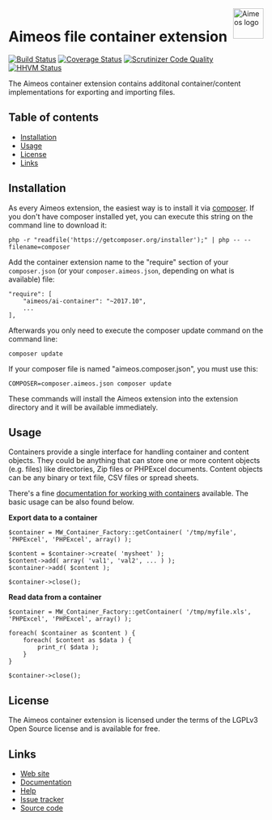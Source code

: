<a href="https://aimeos.org/">
    <img src="https://aimeos.org/fileadmin/template/icons/logo.png" alt="Aimeos logo" title="Aimeos" align="right" height="60" />
</a>

Aimeos file container extension
===============================
[![Build Status](https://travis-ci.org/aimeos/ai-container.svg?branch=master)](https://travis-ci.org/aimeos/ai-container)
[![Coverage Status](https://coveralls.io/repos/aimeos/ai-container/badge.svg?branch=master)](https://coveralls.io/r/aimeos/ai-container?branch=master)
[![Scrutinizer Code Quality](https://scrutinizer-ci.com/g/aimeos/ai-container/badges/quality-score.png?b=master)](https://scrutinizer-ci.com/g/aimeos/ai-container/?branch=master)
[![HHVM Status](http://hhvm.h4cc.de/badge/aimeos/ai-container.svg)](http://hhvm.h4cc.de/package/aimeos/ai-container)

The Aimeos container extension contains additonal container/content implementations for exporting and importing files.

## Table of contents

- [Installation](#installation)
- [Usage](#usage)
- [License](#license)
- [Links](#links)

## Installation

As every Aimeos extension, the easiest way is to install it via [composer](https://getcomposer.org/). If you don't have composer installed yet, you can execute this string on the command line to download it:
```
php -r "readfile('https://getcomposer.org/installer');" | php -- --filename=composer
```

Add the container extension name to the "require" section of your ```composer.json``` (or your ```composer.aimeos.json```, depending on what is available) file:
```
"require": [
    "aimeos/ai-container": "~2017.10",
    ...
],
```

Afterwards you only need to execute the composer update command on the command line:
```
composer update
```

If your composer file is named "aimeos.composer.json", you must use this:
```
COMPOSER=composer.aimeos.json composer update
```

These commands will install the Aimeos extension into the extension directory and it will be available immediately.

## Usage

Containers provide a single interface for handling container and content objects. They could be anything that can store one or more content objects (e.g. files) like directories, Zip files or PHPExcel documents. Content objects can be any binary or text file, CSV files or spread sheets.

There's a fine [documentation for working with containers](http://docs.aimeos.org/Developers/Utility/Create_and_read_files) available. The basic usage can be also found below.

**Export data to a container**
```
$container = MW_Container_Factory::getContainer( '/tmp/myfile', 'PHPExcel', 'PHPExcel', array() );

$content = $container->create( 'mysheet' );
$content->add( array( 'val1', 'val2', ... ) );
$container->add( $content );

$container->close();
```

**Read data from a container**
```
$container = MW_Container_Factory::getContainer( '/tmp/myfile.xls', 'PHPExcel', 'PHPExcel', array() );

foreach( $container as $content ) {
    foreach( $content as $data ) {
        print_r( $data );
    }
}

$container->close();
```

## License

The Aimeos container extension is licensed under the terms of the LGPLv3 Open Source license and is available for free.

## Links

* [Web site](https://aimeos.org/)
* [Documentation](https://aimeos.org/docs)
* [Help](https://aimeos.org/help)
* [Issue tracker](https://github.com/aimeos/ai-container/issues)
* [Source code](https://github.com/aimeos/ai-container)
